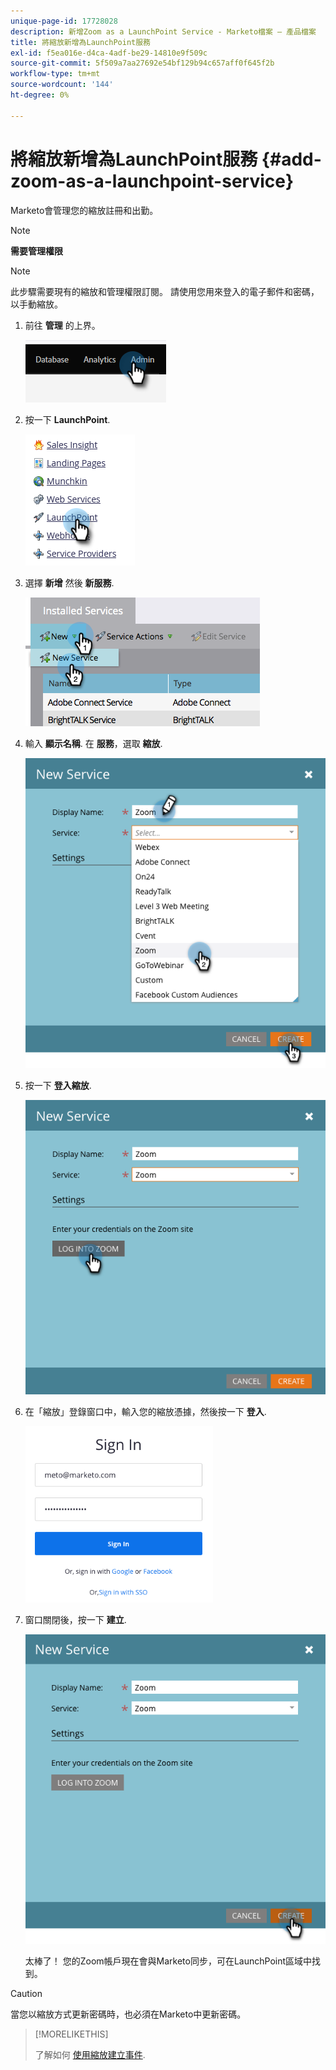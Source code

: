 ```yaml
---
unique-page-id: 17728028
description: 新增Zoom as a LaunchPoint Service - Marketo檔案 — 產品檔案
title: 將縮放新增為LaunchPoint服務
exl-id: f5ea016e-d4ca-4adf-be29-14810e9f509c
source-git-commit: 5f509a7aa27692e54bf129b94c657aff0f645f2b
workflow-type: tm+mt
source-wordcount: '144'
ht-degree: 0%

---
```


# 將縮放新增為LaunchPoint服務 {#add-zoom-as-a-launchpoint-service}

Marketo會管理您的縮放註冊和出勤。

>[!NOTE]
>
>**需要管理權限**

>[!NOTE]
>
>此步驟需要現有的縮放和管理權限訂閱。 請使用您用來登入的電子郵件和密碼，以手動縮放。

1. 前往 **管理** 的上界。

   ![](assets/add-zoom-as-a-launchpoint-service-1.png)

1. 按一下 **LaunchPoint**.

   ![](assets/add-zoom-as-a-launchpoint-service-2.png)

1. 選擇 **新增** 然後 **新服務**.

   ![](assets/add-zoom-as-a-launchpoint-service-3.png)

1. 輸入 **顯示名稱**. 在 **服務**，選取 **縮放**.

   ![](assets/add-zoom-as-a-launchpoint-service-4.png)

1. 按一下 **登入縮放**.

   ![](assets/add-zoom-as-a-launchpoint-service-5.png)

1. 在「縮放」登錄窗口中，輸入您的縮放憑據，然後按一下 **登入**.

   ![](assets/add-zoom-as-a-launchpoint-service-6.png)

1. 窗口關閉後，按一下 **建立**.

   ![](assets/add-zoom-as-a-launchpoint-service-7.png)

   太棒了！ 您的Zoom帳戶現在會與Marketo同步，可在LaunchPoint區域中找到。

>[!CAUTION]
>
>當您以縮放方式更新密碼時，也必須在Marketo中更新密碼。

>[!MORELIKETHIS]
>
>了解如何 [使用縮放建立事件](/help/marketo/product-docs/demand-generation/events/create-an-event/create-an-event-with-zoom.md).
